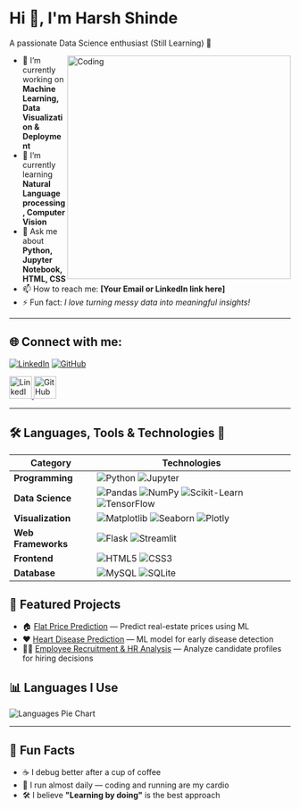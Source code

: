 # Hi 👋, I'm Harsh Shinde

A passionate Data Science enthusiast (Still Learning) 🚀

<img align="right" alt="Coding" width="400" src="https://cdn.dribbble.com/users/1162077/screenshots/3848914/programmer.gif">

- 🔭 I’m currently working on **Machine Learning, Data Visualization & Deployment**
- 🌱 I’m currently learning **Natural Language processing, Computer Vision**
- 💬 Ask me about **Python, Jupyter Notebook, HTML, CSS**
- 📫 How to reach me: **[Your Email or LinkedIn link here]**
- ⚡ Fun fact: *I love turning messy data into meaningful insights!*

---

## 🌐 Connect with me:
[![LinkedIn](https://img.shields.io/badge/LinkedIn-%230077B5.svg?logo=linkedin&logoColor=white)](https://www.linkedin.com/in/your-profile)
[![GitHub](https://img.shields.io/badge/GitHub-%23121011.svg?logo=github&logoColor=white)](https://github.com/your-username)

<!-- Icon-style links -->
<a href="https://www.linkedin.com/in/your-profile" target="_blank">
    <img src="https://cdn-icons-png.flaticon.com/512/174/174857.png" width="40" height="40" alt="LinkedIn"/>
</a>
<a href="https://github.com/your-username" target="_blank">
    <img src="https://cdn-icons-png.flaticon.com/512/25/25231.png" width="40" height="40" alt="GitHub"/>
</a>



---

## 🛠 Languages, Tools & Technologies 🚀

| **Category**           | **Technologies** |
|------------------------|------------------|
| **Programming**        | ![Python](https://img.shields.io/badge/Python-3776AB?logo=python&logoColor=white) ![Jupyter](https://img.shields.io/badge/Jupyter-F37626?logo=jupyter&logoColor=white) |
| **Data Science**       | ![Pandas](https://img.shields.io/badge/Pandas-150458?logo=pandas&logoColor=white) ![NumPy](https://img.shields.io/badge/NumPy-013243?logo=numpy&logoColor=white) ![Scikit-Learn](https://img.shields.io/badge/ScikitLearn-F7931E?logo=scikit-learn&logoColor=white) ![TensorFlow](https://img.shields.io/badge/TensorFlow-FF6F00?logo=tensorflow&logoColor=white) |
| **Visualization**      | ![Matplotlib](https://img.shields.io/badge/Matplotlib-005C84) ![Seaborn](https://img.shields.io/badge/Seaborn-4B8BBE) ![Plotly](https://img.shields.io/badge/Plotly-3F4F75?logo=plotly&logoColor=white) |
| **Web Frameworks**     | ![Flask](https://img.shields.io/badge/Flask-000000?logo=flask) ![Streamlit](https://img.shields.io/badge/Streamlit-FF4B4B?logo=streamlit&logoColor=white) |
| **Frontend**           | ![HTML5](https://img.shields.io/badge/HTML5-E34F26?logo=html5&logoColor=white) ![CSS3](https://img.shields.io/badge/CSS3-1572B6?logo=css3&logoColor=white) |
| **Database**           | ![MySQL](https://img.shields.io/badge/MySQL-005C84?logo=mysql&logoColor=white) ![SQLite](https://img.shields.io/badge/SQLite-003B57?logo=sqlite&logoColor=white) |




## 🚀 Featured Projects
- 🏠 [Flat Price Prediction](https://github.com/your-username/flat-price-prediction) — Predict real-estate prices using ML  
- ❤️ [Heart Disease Prediction](https://github.com/your-username/heart-disease-prediction) — ML model for early disease detection  
- 🧑‍💼 [Employee Recruitment & HR Analysis](https://github.com/your-username/hr-analysis) — Analyze candidate profiles for hiring decisions  

## 📊 Languages I Use
![Languages Pie Chart](https://quickchart.io/chart?c=%7Btype%3A%27pie%27%2Cdata%3A%7Blabels%3A%5B%27Jupyter%20Notebook%27%2C%27Python%27%2C%27HTML%27%2C%27CSS%27%5D%2Cdatasets%3A%5B%7Bdata%3A%5B50%2C30%2C15%2C5%5D%2CbackgroundColor%3A%5B%27%23f37726%27%2C%27%233776ab%27%2C%27%23e34c26%27%2C%27%23264de4%27%5D%7D%5D%7D%2Coptions%3A%7Bplugins%3A%7Blegend%3A%7Blabels%3A%7Bfont%3A%7Bsize%3A12%7D%7D%7D%7D%7D%7D&width=300&height=300)


---
## 🎯 Fun Facts
- ☕ I debug better after a cup of coffee
- 🏃 I run almost daily — coding and running are my cardio
- 🛠️ I believe **"Learning by doing"** is the best approach
